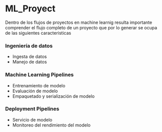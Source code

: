 # ML_Proyect

Dentro de los flujos de proyectos en machine learnig resulta importante comprender el flujo completo de un proyecto que por lo generar se ocupa de las siguientes caracteristicas
###  Ingeniería de datos

- Ingesta de datos
- Manejo de datos

### Machine Learning Pipelines

- Entrenamiento de modelo
- Evaluación de modelo
- Empaquetado y serialización de modelo

### Deployment Pipelines

- Servicio de modelo
- Monitoreo del rendimiento del modelo
